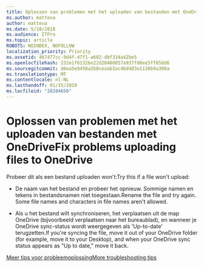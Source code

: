 ```yaml
---
title: Oplossen van problemen met het uploaden van bestanden met OneDrive
ms.author: matteva
author: matteva
ms.date: 5/18/2018
ms.audience: ITPro
ms.topic: article
ROBOTS: NOINDEX, NOFOLLOW
localization_priority: Priority
ms.assetid: 467477cc-9d4f-47f1-a602-dbf334a42be5
ms.openlocfilehash: 232e1f61326e22d20480057a937fd0ee5ff85dd6
ms.sourcegitcommit: d6ea5e9458a2b8ceaab3ac4bd483e1130b9a398a
ms.translationtype: MT
ms.contentlocale: nl-NL
ms.lasthandoff: 01/15/2019
ms.locfileid: "28284656"
---
```

# <a name="fix-problems-uploading-files-to-onedrive"></a><span data-ttu-id="ba8b8-102">Oplossen van problemen met het uploaden van bestanden met OneDrive</span><span class="sxs-lookup"><span data-stu-id="ba8b8-102">Fix problems uploading files to OneDrive</span></span>

<span data-ttu-id="ba8b8-103">Probeer dit als een bestand uploaden won't:</span><span class="sxs-lookup"><span data-stu-id="ba8b8-103">Try this if a file won't upload:</span></span>
  
- <span data-ttu-id="ba8b8-p101">De naam van het bestand en probeer het opnieuw. Sommige namen en tekens in bestandsnamen niet toegestaan.</span><span class="sxs-lookup"><span data-stu-id="ba8b8-p101">Rename the file and try again. Some file names and characters in file names aren't allowed.</span></span> 
    
- <span data-ttu-id="ba8b8-106">Als u het bestand wilt synchroniseren, het verplaatsen uit de map OneDrive (bijvoorbeeld verplaatsen naar het bureaublad), en wanneer je OneDrive sync-status wordt weergegeven als 'Up-to-date' terugzetten.</span><span class="sxs-lookup"><span data-stu-id="ba8b8-106">If you're syncing the file, move it out of your OneDrive folder (for example, move it to your Desktop), and when your OneDrive sync status appears as "Up to date," move it back.</span></span> 
    
[<span data-ttu-id="ba8b8-107">Meer tips voor probleemoplossing</span><span class="sxs-lookup"><span data-stu-id="ba8b8-107">More troubleshooting tips</span></span>](https://go.microsoft.com/fwlink/?linkid=873155)
  

